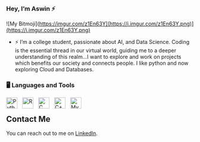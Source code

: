 ### Hey, I’m Aswin ⚡️


![My Bitmoji](https://imgur.com/z1En63Y](https://i.imgur.com/z1En63Y.png)](https://i.imgur.com/z1En63Y.png)


- ⚡ I’m a college student, passionate about AI, and Data Science. Coding is the essential thread in our virtual world, guiding me to a deeper understanding of this realm...I want to explore and work on projects which benefits our society and connects people. I like python and now exploring Cloud and Databases. 

### 🖥 Languages and Tools

<img align="left" alt="Python" width="30px" style="padding-right:10px;" src="https://cdn.jsdelivr.net/gh/devicons/devicon/icons/python/python-original-wordmark.svg"/>
<img align="left" alt="R" width="30px" style="padding-right:10px;" src="https://cdn.jsdelivr.net/gh/devicons/devicon/icons/r/r-original.svg"/>
<img align="left" alt="C" width="30px" style="padding-right:10px;" src="https://cdn.jsdelivr.net/gh/devicons/devicon/icons/c/c-plain.svg" />
<img align="left" alt="C++" width="30px" style="padding-right:10px;" src="https://cdn.jsdelivr.net/gh/devicons/devicon/icons/cpp/cpp-original.svg" />
<img align="left" alt="MySQL" width="30px" style="padding-right:10px;" src="https://cdn.jsdelivr.net/gh/devicons/devicon/icons/mysql/mysql-original.svg" />
<br />

## Contact Me

You can reach out to me on [LinkedIn](www.linkedin.com/in/aswin-subramanian-maheswaran-3b9a2323b).
